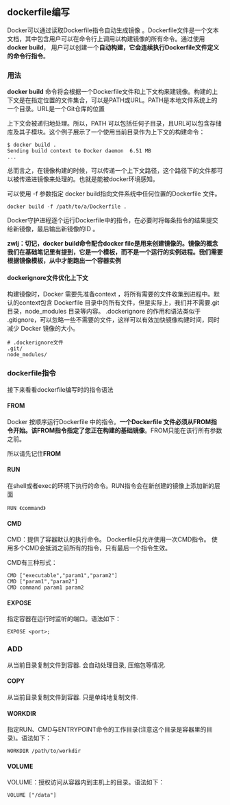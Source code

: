 ## dockerfile编写
Docker可以通过读取Dockerfile指令自动生成镜像 。Dockerfile文件是一个文本文档，其中包含用户可以在命令行上调用以构建镜像的所有命令。通过使用**docker build**， 用户可以创建一个**自动构建，它会连续执行Dockerfile文件定义的命令行指令**。

### 用法
**docker build** 命令将会根据一个Dockerfile文件和上下文构来建镜像。构建的上下文是在指定位置的文件集合，可以是PATH或URL。PATH是本地文件系统上的一个目录。URL是一个Git仓库的位置

上下文会被递归地处理。所以，PATH 可以包括任何子目录，且URL可以包含存储库及其子模块。这个例子展示了一个使用当前目录作为上下文的构建命令：

```
$ docker build .
Sending build context to Docker daemon  6.51 MB
...
```

总而言之，在镜像构建的时候，可以传递一个上下文路径，这个路径下的文件都可以被传递进镜像来处理的。也就是能被docker环境感知。

可以使用 -f 参数指定 docker build指向文件系统中任何位置的Dockerfile 文件。

```
docker build -f /path/to/a/Dockerfile .
```

Docker守护进程逐个运行Dockerfile中的指令，在必要时将每条指令的结果提交给新镜像，最后输出新镜像的ID 。

**zwlj：切记，docker build命令配合docker file是用来创建镜像的。镜像的概念我们在基础笔记里有提到，它是一个模板，而不是一个运行的实例进程。我们需要根据镜像模板，从中才能跑出一个容器实例**

#### dockerignore文件优化上下文
构建镜像时，Docker 需要先准备context ，将所有需要的文件收集到进程中。默认的context包含 Dockerfile 目录中的所有文件，但是实际上，我们并不需要.git 目录，node_modules 目录等内容。 .dockerignore 的作用和语法类似于 .gitignore，可以忽略一些不需要的文件，这样可以有效加快镜像构建时间，同时减少 Docker 镜像的大小。

```
# .dockerignore文件
.git/
node_modules/
```

### dockerfile指令
接下来看看dockerfile编写时的指令语法


#### FROM
Docker 按顺序运行Dockerfile 中的指令。**一个Dockerfile 文件必须从FROM指令开始。该FROM指令指定了您正在构建的基础镜像**。FROM只能在该行所有参数之前。

所以请先记住**FROM**

#### RUN
在shell或者exec的环境下执行的命令。RUN指令会在新创建的镜像上添加新的层面

```
RUN 《command》
```

#### CMD
CMD：提供了容器默认的执行命令。 Dockerfile只允许使用一次CMD指令。 使用多个CMD会抵消之前所有的指令，只有最后一个指令生效。

CMD有三种形式：

```
CMD ["executable","param1","param2"]
CMD ["param1","param2"]
CMD command param1 param2
```

#### EXPOSE
指定容器在运行时监听的端口。语法如下：

```
EXPOSE <port>;
```

### ADD
从当前目录复制文件到容器. 会自动处理目录, 压缩包等情况.

#### COPY
从当前目录复制文件到容器. 只是单纯地复制文件.

#### WORKDIR
指定RUN、CMD与ENTRYPOINT命令的工作目录(注意这个目录是容器里的目录)。语法如下：

```
WORKDIR /path/to/workdir
```

#### VOLUME
VOLUME：授权访问从容器内到主机上的目录。语法如下：

```
VOLUME ["/data"]
```